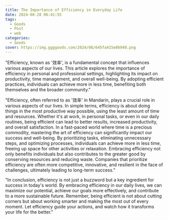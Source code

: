 ```yaml
---
title: The Importance of Efficiency in Everyday Life
date: 2024-08-28 06:41:55
tags:
  - Goods
  - Post
  - web
categories:
  - Goods
cover: https://img.ggggoods.com/2024/08/645fa415e86948.png
---
```


"Efficiency, known as '效率', is a fundamental concept that influences various aspects of our lives. This article explores the importance of efficiency in personal and professional settings, highlighting its impact on productivity, time management, and overall well-being. By adopting efficient practices, individuals can achieve more in less time, benefiting both themselves and the broader community."

"Efficiency, often referred to as '效率' in Mandarin, plays a crucial role in various aspects of our lives. In simple terms, efficiency is about doing things in the most productive way possible, using the least amount of time and resources. Whether it's at work, in personal tasks, or even in our daily routines, being efficient can lead to better results, increased productivity, and overall satisfaction. In a fast-paced world where time is a precious commodity, mastering the art of efficiency can significantly impact our success and well-being. By prioritizing tasks, eliminating unnecessary steps, and optimizing processes, individuals can achieve more in less time, freeing up space for other activities or relaxation. Embracing efficiency not only benefits individuals but also contributes to the greater good by conserving resources and reducing waste. Companies that prioritize efficiency are often more competitive, innovative, and resilient in the face of challenges, ultimately leading to long-term success."

"In conclusion, efficiency is not just a buzzword but a key ingredient for success in today's world. By embracing efficiency in our daily lives, we can maximize our potential, achieve our goals more effectively, and contribute to a more sustainable future. Remember, being efficient is not about cutting corners but about working smarter and making the most out of every moment. Let efficiency guide your actions, and watch how it transforms your life for the better."
